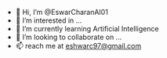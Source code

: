 - 👋 Hi, I’m @EswarCharanAI01
- 👀 I’m interested in ...
- 🌱 I’m currently learning Artificial Intelligence
- 💞️ I’m looking to collaborate on ...
- 📫 reach me at eshwarc97@gmail.com

<!---
EswarCharanAI01/EswarCharanAI01 is a ✨ special ✨ repository because its `README.md` (this file) appears on your GitHub profile.
You can click the Preview link to take a look at your changes.
--->
